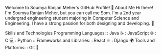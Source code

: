 Welcome to Soumya Ranjan Meher's GitHub Profile! 👋
About Me
Hi there! I'm Soumya Ranjan Meher, but you can call me Som. I'm a 2nd year undergrad engineering student majoring in Computer Science and Engineering. I have a strong passion for both designing and developing. 🚀

Skills and Technologies
Programming Languages:
: Java ☕
: JavaScript 🌐
: C 💻
: Python
::
Frameworks and Libraries:
: React ⚛️
: Django 🌍
Tools and Platforms:
: Git 🐙
